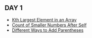 ## DAY 1
- [Kth Largest Element in an Array](https://leetcode.com/problems/kth-largest-element-in-an-array/)
- [Count of Smaller Numbers After Self](https://leetcode.com/problems/count-of-smaller-numbers-after-self/)
- [Different Ways to Add Parentheses](https://leetcode.com/problems/different-ways-to-add-parentheses/)
